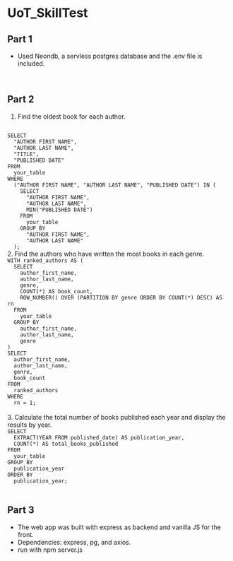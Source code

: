 # UoT_SkillTest
## **Part 1**
- Used Neondb, a servless postgres database and the .env file is included.

<br>

## **Part 2**

1. Find the oldest book for each author.
<code>
SELECT
  "AUTHOR FIRST NAME",
  "AUTHOR LAST NAME",
  "TITLE",
  "PUBLISHED DATE"
FROM
  your_table
WHERE
  ("AUTHOR FIRST NAME", "AUTHOR LAST NAME", "PUBLISHED DATE") IN (
    SELECT
      "AUTHOR FIRST NAME",
      "AUTHOR LAST NAME",
      MIN("PUBLISHED DATE")
    FROM
      your_table
    GROUP BY
      "AUTHOR FIRST NAME",
      "AUTHOR LAST NAME"
  );
</code>
2. Find the authors who have written the most books in each genre.
<code>
WITH ranked_authors AS (
  SELECT
    author_first_name,
    author_last_name,
    genre,
    COUNT(*) AS book_count,
    ROW_NUMBER() OVER (PARTITION BY genre ORDER BY COUNT(*) DESC) AS rn
  FROM
    your_table
  GROUP BY
    author_first_name,
    author_last_name,
    genre
)
SELECT
  author_first_name,
  author_last_name,
  genre,
  book_count
FROM
  ranked_authors
WHERE
  rn = 1;
</code>
<br>
3. Calculate the total number of books published each year and display the results by year.
<code>
SELECT
  EXTRACT(YEAR FROM published_date) AS publication_year,
  COUNT(*) AS total_books_published
FROM
  your_table
GROUP BY
  publication_year
ORDER BY
  publication_year;
</code>
<br>

## **Part 3**

- The web app was built with express as backend and vanilla JS for the front.
- Dependencies: express, pg, and axios.
- run with npm server.js